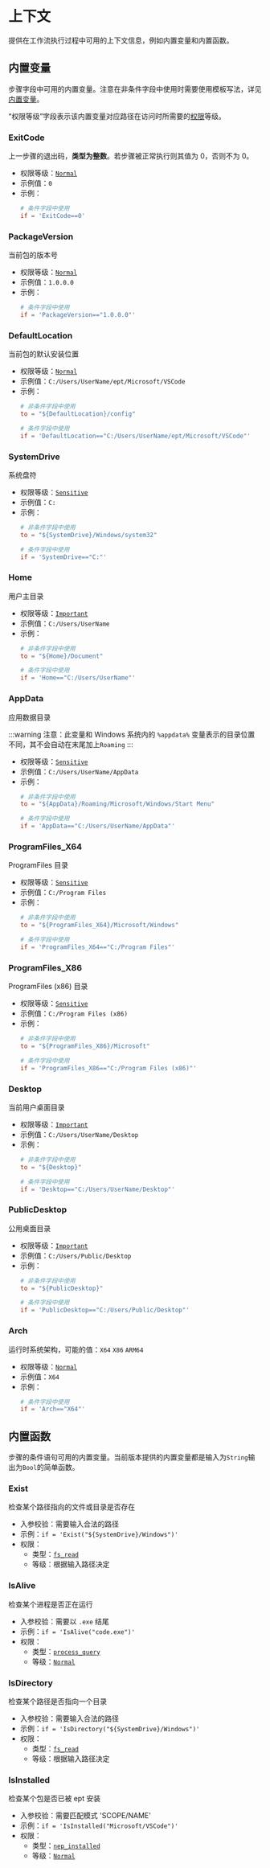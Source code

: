 # 上下文

[//]: # (This file is automatically generated by script, do not modify it.)
 
提供在工作流执行过程中可用的上下文信息，例如内置变量和内置函数。 
## 内置变量
步骤字段中可用的内置变量。注意在非条件字段中使用时需要使用模板写法，详见[内置变量](/nep/workflow/2-context.html#内置变量)。

“权限等级”字段表示该内置变量对应路径在访问时所需要的[权限](/nep/ability/1-permission)等级。
### ExitCode
上一步骤的退出码，**类型为整数**。若步骤被正常执行则其值为 0，否则不为 0。
* 权限等级：[`Normal`](/nep/definition/3-permissions#normal)
* 示例值：`0` 
* 示例：
    ```toml
    # 条件字段中使用
    if = 'ExitCode==0'
    ```
### PackageVersion
当前包的版本号
* 权限等级：[`Normal`](/nep/definition/3-permissions#normal)
* 示例值：`1.0.0.0` 
* 示例：
    ```toml
    # 条件字段中使用
    if = 'PackageVersion=="1.0.0.0"'
    ```
### DefaultLocation
当前包的默认安装位置
* 权限等级：[`Normal`](/nep/definition/3-permissions#normal)
* 示例值：`C:/Users/UserName/ept/Microsoft/VSCode` 
* 示例：
    ```toml
    # 非条件字段中使用
    to = "${DefaultLocation}/config"

    # 条件字段中使用
    if = 'DefaultLocation=="C:/Users/UserName/ept/Microsoft/VSCode"'
    ```
### SystemDrive
系统盘符
* 权限等级：[`Sensitive`](/nep/definition/3-permissions#sensitive)
* 示例值：`C:` 
* 示例：
    ```toml
    # 非条件字段中使用
    to = "${SystemDrive}/Windows/system32"

    # 条件字段中使用
    if = 'SystemDrive=="C:"'
    ```
### Home
用户主目录
* 权限等级：[`Important`](/nep/definition/3-permissions#important)
* 示例值：`C:/Users/UserName` 
* 示例：
    ```toml
    # 非条件字段中使用
    to = "${Home}/Document"

    # 条件字段中使用
    if = 'Home=="C:/Users/UserName"'
    ```
### AppData
应用数据目录

:::warning
注意：此变量和 Windows 系统内的 `%appdata%` 变量表示的目录位置不同，其不会自动在末尾加上`Roaming`
:::
* 权限等级：[`Sensitive`](/nep/definition/3-permissions#sensitive)
* 示例值：`C:/Users/UserName/AppData` 
* 示例：
    ```toml
    # 非条件字段中使用
    to = "${AppData}/Roaming/Microsoft/Windows/Start Menu"

    # 条件字段中使用
    if = 'AppData=="C:/Users/UserName/AppData"'
    ```
### ProgramFiles_X64
ProgramFiles 目录
* 权限等级：[`Sensitive`](/nep/definition/3-permissions#sensitive)
* 示例值：`C:/Program Files` 
* 示例：
    ```toml
    # 非条件字段中使用
    to = "${ProgramFiles_X64}/Microsoft/Windows"

    # 条件字段中使用
    if = 'ProgramFiles_X64=="C:/Program Files"'
    ```
### ProgramFiles_X86
ProgramFiles (x86) 目录
* 权限等级：[`Sensitive`](/nep/definition/3-permissions#sensitive)
* 示例值：`C:/Program Files (x86)` 
* 示例：
    ```toml
    # 非条件字段中使用
    to = "${ProgramFiles_X86}/Microsoft"

    # 条件字段中使用
    if = 'ProgramFiles_X86=="C:/Program Files (x86)"'
    ```
### Desktop
当前用户桌面目录
* 权限等级：[`Important`](/nep/definition/3-permissions#important)
* 示例值：`C:/Users/UserName/Desktop` 
* 示例：
    ```toml
    # 非条件字段中使用
    to = "${Desktop}"

    # 条件字段中使用
    if = 'Desktop=="C:/Users/UserName/Desktop"'
    ```
### PublicDesktop
公用桌面目录
* 权限等级：[`Important`](/nep/definition/3-permissions#important)
* 示例值：`C:/Users/Public/Desktop` 
* 示例：
    ```toml
    # 非条件字段中使用
    to = "${PublicDesktop}"

    # 条件字段中使用
    if = 'PublicDesktop=="C:/Users/Public/Desktop"'
    ```
### Arch
运行时系统架构，可能的值：`X64` `X86` `ARM64`
* 权限等级：[`Normal`](/nep/definition/3-permissions#normal)
* 示例值：`X64` 
* 示例：
    ```toml
    # 条件字段中使用
    if = 'Arch=="X64"'
    ```

## 内置函数
步骤的条件语句可用的内置变量。当前版本提供的内置变量都是输入为`String`输出为`Bool`的简单函数。
### Exist
检查某个路径指向的文件或目录是否存在
* 入参校验：需要输入合法的路径
* 示例：``if = 'Exist("${SystemDrive}/Windows")'``
* 权限：
  * 类型：[`fs_read`](/nep/definition/3-permissions#fs_read)
  * 等级：根据输入路径决定
### IsAlive
检查某个进程是否正在运行
* 入参校验：需要以 `.exe` 结尾
* 示例：``if = 'IsAlive("code.exe")'``
* 权限：
  * 类型：[`process_query`](/nep/definition/3-permissions#process_query)
  * 等级：[`Normal`](/nep/definition/3-permissions#Normal)
### IsDirectory
检查某个路径是否指向一个目录
* 入参校验：需要输入合法的路径
* 示例：``if = 'IsDirectory("${SystemDrive}/Windows")'``
* 权限：
  * 类型：[`fs_read`](/nep/definition/3-permissions#fs_read)
  * 等级：根据输入路径决定
### IsInstalled
检查某个包是否已被 ept 安装
* 入参校验：需要匹配模式 'SCOPE/NAME'
* 示例：``if = 'IsInstalled("Microsoft/VSCode")'``
* 权限：
  * 类型：[`nep_installed`](/nep/definition/3-permissions#nep_installed)
  * 等级：[`Normal`](/nep/definition/3-permissions#Normal)